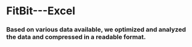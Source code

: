 # FitBit---Excel

### Based on various data available, we optimized and analyzed the data and compressed in a readable format.
